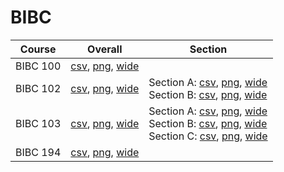 # BIBC

| Course | Overall | Section |
| ------ | ------- | ------- |
| BIBC 100 | [csv](https://github.com/UCSD-Historical-Enrollment-Data/2023Winter/blob/main/overall/BIBC%20100.csv), [png](https://raw.githubusercontent.com/UCSD-Historical-Enrollment-Data/2023Winter/main/plot_overall/BIBC%20100.png), [wide](https://raw.githubusercontent.com/UCSD-Historical-Enrollment-Data/2023Winter/main/plot_overall_wide/BIBC%20100.png) |  |
| BIBC 102 | [csv](https://github.com/UCSD-Historical-Enrollment-Data/2023Winter/blob/main/overall/BIBC%20102.csv), [png](https://raw.githubusercontent.com/UCSD-Historical-Enrollment-Data/2023Winter/main/plot_overall/BIBC%20102.png), [wide](https://raw.githubusercontent.com/UCSD-Historical-Enrollment-Data/2023Winter/main/plot_overall_wide/BIBC%20102.png) | Section A: [csv](https://github.com/UCSD-Historical-Enrollment-Data/2023Winter/blob/main/section/BIBC%20102_A.csv), [png](https://raw.githubusercontent.com/UCSD-Historical-Enrollment-Data/2023Winter/main/plot_section/BIBC%20102_A.png), [wide](https://raw.githubusercontent.com/UCSD-Historical-Enrollment-Data/2023Winter/main/plot_section_wide/BIBC%20102_A.png)<br>Section B: [csv](https://github.com/UCSD-Historical-Enrollment-Data/2023Winter/blob/main/section/BIBC%20102_B.csv), [png](https://raw.githubusercontent.com/UCSD-Historical-Enrollment-Data/2023Winter/main/plot_section/BIBC%20102_B.png), [wide](https://raw.githubusercontent.com/UCSD-Historical-Enrollment-Data/2023Winter/main/plot_section_wide/BIBC%20102_B.png) |
| BIBC 103 | [csv](https://github.com/UCSD-Historical-Enrollment-Data/2023Winter/blob/main/overall/BIBC%20103.csv), [png](https://raw.githubusercontent.com/UCSD-Historical-Enrollment-Data/2023Winter/main/plot_overall/BIBC%20103.png), [wide](https://raw.githubusercontent.com/UCSD-Historical-Enrollment-Data/2023Winter/main/plot_overall_wide/BIBC%20103.png) | Section A: [csv](https://github.com/UCSD-Historical-Enrollment-Data/2023Winter/blob/main/section/BIBC%20103_A.csv), [png](https://raw.githubusercontent.com/UCSD-Historical-Enrollment-Data/2023Winter/main/plot_section/BIBC%20103_A.png), [wide](https://raw.githubusercontent.com/UCSD-Historical-Enrollment-Data/2023Winter/main/plot_section_wide/BIBC%20103_A.png)<br>Section B: [csv](https://github.com/UCSD-Historical-Enrollment-Data/2023Winter/blob/main/section/BIBC%20103_B.csv), [png](https://raw.githubusercontent.com/UCSD-Historical-Enrollment-Data/2023Winter/main/plot_section/BIBC%20103_B.png), [wide](https://raw.githubusercontent.com/UCSD-Historical-Enrollment-Data/2023Winter/main/plot_section_wide/BIBC%20103_B.png)<br>Section C: [csv](https://github.com/UCSD-Historical-Enrollment-Data/2023Winter/blob/main/section/BIBC%20103_C.csv), [png](https://raw.githubusercontent.com/UCSD-Historical-Enrollment-Data/2023Winter/main/plot_section/BIBC%20103_C.png), [wide](https://raw.githubusercontent.com/UCSD-Historical-Enrollment-Data/2023Winter/main/plot_section_wide/BIBC%20103_C.png) |
| BIBC 194 | [csv](https://github.com/UCSD-Historical-Enrollment-Data/2023Winter/blob/main/overall/BIBC%20194.csv), [png](https://raw.githubusercontent.com/UCSD-Historical-Enrollment-Data/2023Winter/main/plot_overall/BIBC%20194.png), [wide](https://raw.githubusercontent.com/UCSD-Historical-Enrollment-Data/2023Winter/main/plot_overall_wide/BIBC%20194.png) |  |
